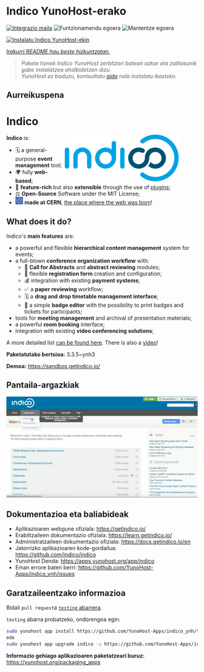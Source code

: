 <!--
Ohart ongi: README hau automatikoki sortu da <https://github.com/YunoHost/apps/tree/master/tools/readme_generator>ri esker
EZ editatu eskuz.
-->

# Indico YunoHost-erako

[![Integrazio maila](https://apps.yunohost.org/badge/integration/indico)](https://ci-apps.yunohost.org/ci/apps/indico/)
![Funtzionamendu egoera](https://apps.yunohost.org/badge/state/indico)
![Mantentze egoera](https://apps.yunohost.org/badge/maintained/indico)

[![Instalatu Indico YunoHost-ekin](https://install-app.yunohost.org/install-with-yunohost.svg)](https://install-app.yunohost.org/?app=indico)

*[Irakurri README hau beste hizkuntzatan.](./ALL_README.md)*

> *Pakete honek Indico YunoHost zerbitzari batean azkar eta zailtasunik gabe instalatzea ahalbidetzen dizu.*  
> *YunoHost ez baduzu, kontsultatu [gida](https://yunohost.org/install) nola instalatu ikasteko.*

## Aurreikuspena

# Indico 

<img src="https://github.com/indico/indico/raw/master/indico/web/static/images/logo_indico.png"
     align="right"
     width="300"
     style="width: 300px; float: right; margin-right: 50px;">

**Indico** is:
 * 🗓 a general-purpose **event management** tool;
 * 🌍 fully **web-based**;
 * 🧩 **feature-rich** but also **extensible** through the use of [plugins](https://docs.getindico.io/en/stable/plugins/);
 * ⚖️ **Open-Source** Software under the MIT License;
 * <img src="https://raw.githubusercontent.com/indico/assets/master/cern_badge.png" width="20"> **made at CERN**, [the place where the web was born](https://home.cern/science/computing/birth-web)!

## What does it do?
Indico's **main features** are:
 * a powerful and flexible **hierarchical content management** system for events;
 * a full-blown **conference organization workflow** with:
   - 📢 **Call for Abstracts** and **abstract reviewing** modules;
   - 📝 flexible **registration form** creation and configuration;
   - 💰 integration with existing **payment systems**;
   - ✅ a **paper reviewing** workflow;
   - 🗓 a **drag and drop timetable management interface**;
   - 🎫 a simple **badge editor** with the possibility to print badges and tickets for participants;
 * tools for **meeting management** and archival of presentation materials;
 * a powerful **room booking** interface;
 * integration with existing **video conferencing solutions**;

A more detailed list [can be found here](https://getindico.io/features/). There is also a [video](https://www.youtube.com/watch?v=yo8rgg9dOcc)!


**Paketatutako bertsioa:** 3.3.5~ynh3

**Demoa:** <https://sandbox.getindico.io/>

## Pantaila-argazkiak

![Indico(r)en pantaila-argazkia](./doc/screenshots/screenshot.png)

## Dokumentazioa eta baliabideak

- Aplikazioaren webgune ofiziala: <https://getindico.io/>
- Erabiltzaileen dokumentazio ofiziala: <https://learn.getindico.io/>
- Administratzaileen dokumentazio ofiziala: <https://docs.getindico.io/en>
- Jatorrizko aplikazioaren kode-gordailua: <https://github.com/indico/indico>
- YunoHost Denda: <https://apps.yunohost.org/app/indico>
- Eman errore baten berri: <https://github.com/YunoHost-Apps/indico_ynh/issues>

## Garatzaileentzako informazioa

Bidali `pull request`a [`testing` abarrera](https://github.com/YunoHost-Apps/indico_ynh/tree/testing).

`testing` abarra probatzeko, ondorengoa egin:

```bash
sudo yunohost app install https://github.com/YunoHost-Apps/indico_ynh/tree/testing --debug
edo
sudo yunohost app upgrade indico -u https://github.com/YunoHost-Apps/indico_ynh/tree/testing --debug
```

**Informazio gehiago aplikazioaren paketatzeari buruz:** <https://yunohost.org/packaging_apps>
